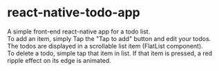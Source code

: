 # react-native-todo-app
A simple front-end react-native app for a todo list.<br>
To add an item, simply Tap the "Tap to add" button and edit your todos. <br>
The todos are displayed in a scrollable list item (FlatList component). <br>
To delete a todo, simple tap that item in list. If that item is pressed, a red ripple effect on its edge is animated.
